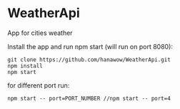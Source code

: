 # WeatherApi 

App for cities weather

Install the app and run npm start (will run on port 8080):

    git clone https://github.com/hanawow/WeatherApi.git
    npm install
    npm start 

for different port run: 

    npm start -- port=PORT_NUMBER //npm start -- port=4



